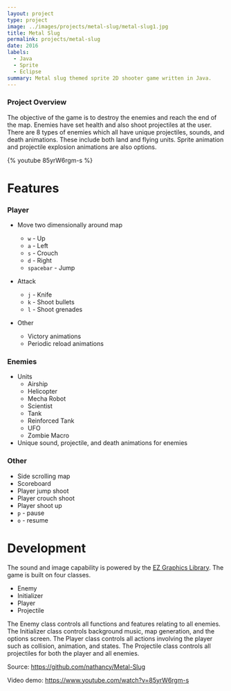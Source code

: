 ```yaml
---
layout: project
type: project
image: ../images/projects/metal-slug/metal-slug1.jpg
title: Metal Slug
permalink: projects/metal-slug
date: 2016
labels:
  - Java
  - Sprite
  - Eclipse
summary: Metal slug themed sprite 2D shooter game written in Java.
---
```

### Project Overview
The objective of the game is to destroy the enemies and reach the end of the map. Enemies have set health and also shoot projectiles at the user. There are 8 types of enemies which all have unique projectiles, sounds, and death animations. These include both land and flying units. Sprite animation and projectile explosion animations are also options. 

{% youtube 85yrW6rgm-s %}

# Features
### Player
  * Move two dimensionally around map
    * `w` - Up
    * `a` - Left
    * `s` - Crouch
    * `d` - Right
    * `spacebar` - Jump
    
  * Attack
    * `j` - Knife
    * `k` - Shoot bullets
    * `l` - Shoot grenades
    
  * Other
    * Victory animations
    * Periodic reload animations
    
### Enemies
  * Units
    * Airship
    * Helicopter
    * Mecha Robot
    * Scientist
    * Tank
    * Reinforced Tank
    * UFO
    * Zombie Macro
  * Unique sound, projectile, and death animations for enemies

### Other
  * Side scrolling map 
  * Scoreboard
  * Player jump shoot
  * Player crouch shoot
  * Player shoot up
  * `p` - pause
  * `o` - resume
  
# Development 
The sound and image capability is powered by the [EZ Graphics Library](http://www2.hawaii.edu/~dylank/ics111/). The game is built on four classes. 
* Enemy
* Initializer
* Player
* Projectile

The Enemy class controls all functions and features relating to all enemies. The Initializer class controls background music, map generation, and the options screen. The Player class controls all actions involving the player such as collision, animation, and states. The Projectile class controls all projectiles for both the player and all enemies. 

Source: <a href="https://github.com/nathancy/Metal-Slug" target="_blank"><i class="large github icon"></i>https://github.com/nathancy/Metal-Slug</a>

Video demo: <a href="https://www.youtube.com/watch?v=85yrW6rgm-s" target="_blank"><i class="large youtube icon"></i>https://www.youtube.com/watch?v=85yrW6rgm-s</a>